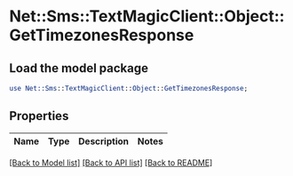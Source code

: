 # Net::Sms::TextMagicClient::Object::GetTimezonesResponse

## Load the model package
```perl
use Net::Sms::TextMagicClient::Object::GetTimezonesResponse;
```

## Properties
Name | Type | Description | Notes
------------ | ------------- | ------------- | -------------

[[Back to Model list]](../README.md#documentation-for-models) [[Back to API list]](../README.md#documentation-for-api-endpoints) [[Back to README]](../README.md)


